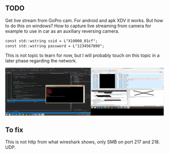 <h2>TODO</h2>
Get live stream from GoPro cam. For android and apk XDV it works. But how to do this on windows? How to capture live streaming from camera for example to use in car as an auxiliary reversing camera.

```
const std::wstring ssid = L"X10000_01cf";
const std::wstring password = L"1234567890";
```

This is not topic to learn for now, but I will probably touch on this topic in a later phase regarding the network. 

![dump](https://github.com/KarolDuracz/scratchpad/blob/main/Win32/WIFI%20demo/21%20-%205-12-2024%20-%20gopro%20cam.png?raw=true)

<h2>To fix</h2>
This is not http from what wireshark shows, only SMB on port 217 and 218. UDP.

